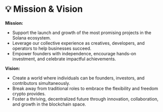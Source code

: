 # 💡 Mission & Vision

**Mission:**

* Support the launch and growth of the most promising projects in the Solana ecosystem.
* Leverage our collective experience as creatives, developers, and operators to help businesses succeed.
* Empower founders with independence, encourage hands-on investment, and celebrate impactful achievements.

**Vision:**

* Create a world where individuals can be founders, investors, and contributors simultaneously.
* Break away from traditional roles to embrace the flexibility and freedom crypto provides.
* Foster a thriving, decentralized future through innovation, collaboration, and growth in the blockchain space.
